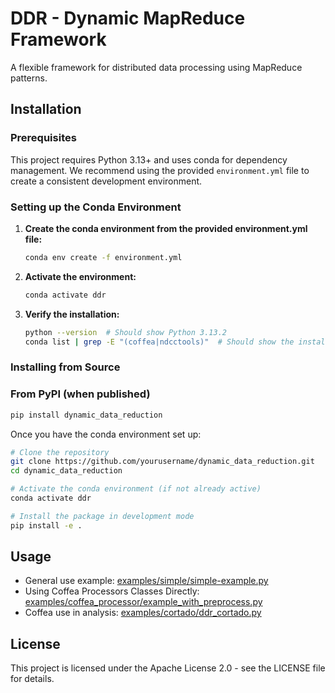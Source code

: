 # DDR - Dynamic MapReduce Framework

A flexible framework for distributed data processing using MapReduce patterns.

## Installation

### Prerequisites

This project requires Python 3.13+ and uses conda for dependency management. We recommend using the provided `environment.yml` file to create a consistent development environment.

### Setting up the Conda Environment

1. **Create the conda environment from the provided environment.yml file:**
   ```bash
   conda env create -f environment.yml
   ```

2. **Activate the environment:**
   ```bash
   conda activate ddr
   ```

3. **Verify the installation:**
   ```bash
   python --version  # Should show Python 3.13.2
   conda list | grep -E "(coffea|ndcctools)"  # Should show the installed packages
   ```

### Installing from Source

### From PyPI (when published)
```bash
pip install dynamic_data_reduction
```

Once you have the conda environment set up:

```bash
# Clone the repository
git clone https://github.com/yourusername/dynamic_data_reduction.git
cd dynamic_data_reduction

# Activate the conda environment (if not already active)
conda activate ddr

# Install the package in development mode
pip install -e .
```

## Usage

- General use example: [examples/simple/simple-example.py](examples/simple/simple-example.py)
- Using Coffea Processors Classes Directly: [examples/coffea_processor/example_with_preprocess.py](examples/coffea_processor/example_with_preprocess.py)
- Coffea use in analysis: [examples/cortado/ddr_cortado.py](examples/cortado/ddr_cortado.py)


## License

This project is licensed under the Apache License 2.0 - see the LICENSE file for details.